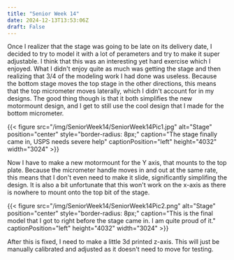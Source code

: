 ```yaml
---
title: "Senior Week 14"
date: 2024-12-13T13:53:06Z
draft: False
---
```


Once I realizer that the stage was going to be late on its delivery date, I decided to try to model it with a lot of perameters and try to make it super adjustable. I think that this was an interesting yet hard exercise which I enjoyed. What I didn't enjoy quite as much was getting the stage and then realizing that 3/4 of the modeling work I had done was useless. Because the bottom stage moves the top stage in the other directions, this means that the top micrometer moves laterally, which I didn't account for in my designs. The good thing though is that it both simplifies the new motormount design, and I get to still use the cool design that I made for the bottom micrometer. 

{{< figure src="/img/SeniorWeek14/SeniorWeek14Pic1.jpg" alt="Stage" position="center" style="border-radius: 8px;" caption="The stage finally came in, USPS needs severe help" captionPosition="left" height="4032" width="3024" >}}

Now I have to make a new motormount for the Y axis, that mounts to the top plate. Because the micrometer handle moves in and out at the same rate, this means that I don't even need to make it slide, significantly simplifing the design. It is also a bit unfortunate that this won't work on the x-axis as there is nowhere to mount onto the top bit of the stage. 

{{< figure src="/img/SeniorWeek14/SeniorWeek14Pic2.png" alt="Stage" position="center" style="border-radius: 8px;" caption="This is the final model that I got to right before the stage came in. I am quite proud of it." captionPosition="left" height="4032" width="3024" >}}

After this is fixed, I need to make a little 3d printed z-axis. This will just be manually calibrated and adjusted as it doesn't need to move for testing. 